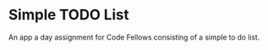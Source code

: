 Simple TODO List
===============================
An app a day assignment for Code Fellows consisting of a simple to do list.

